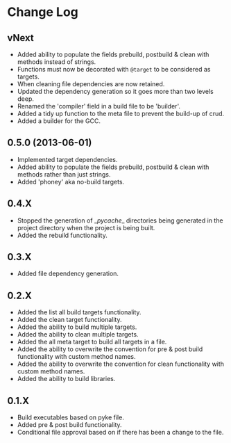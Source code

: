 # Change Log

## vNext

* Added ability to populate the fields prebuild, postbuild & clean with methods instead of strings.
* Functions must now be decorated with `@target` to be considered as targets.
* When cleaning file dependencies are now retained.
* Updated the dependency generation so it goes more than two levels deep.
* Renamed the 'compiler' field in a build file to be 'builder'.
* Added a tidy up function to the meta file to prevent the build-up of crud.
* Added a builder for the GCC.

## 0.5.0 (2013-06-01)

* Implemented target dependencies.
* Added ability to populate the fields prebuild, postbuild & clean with methods rather than just strings.
* Added 'phoney' aka no-build targets.

## 0.4.X

* Stopped the generation of \__pycache__ directories being generated in the project directory when the project is being built.
* Added the rebuild functionality.

## 0.3.X

* Added file dependency generation.

## 0.2.X

* Added the list all build targets functionality.
* Added the clean target functionality.
* Added the ability to build multiple targets.
* Added the ability to clean multiple targets.
* Added the all meta target to build all targets in a file.
* Added the ability to overwrite the convention for pre & post build functionality with custom method names.
* Added the ability to overwrite the convention for clean functionality with custom method names.
* Added the ability to build libraries.

## 0.1.X

* Build executables based on pyke file.
* Added pre & post build functionality.
* Conditional file approval based on if there has been a change to the file.